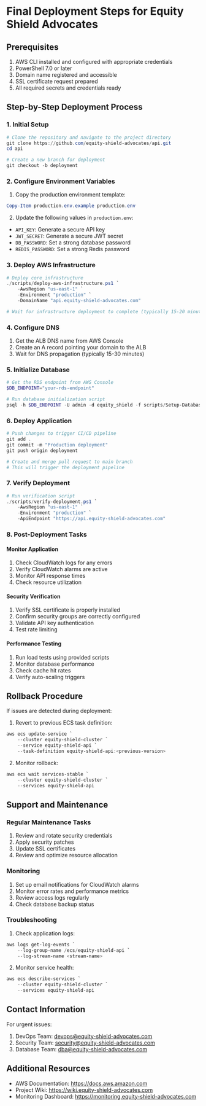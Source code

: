 # Final Deployment Steps for Equity Shield Advocates

## Prerequisites
1. AWS CLI installed and configured with appropriate credentials
2. PowerShell 7.0 or later
3. Domain name registered and accessible
4. SSL certificate request prepared
5. All required secrets and credentials ready

## Step-by-Step Deployment Process

### 1. Initial Setup
```powershell
# Clone the repository and navigate to the project directory
git clone https://github.com/equity-shield-advocates/api.git
cd api

# Create a new branch for deployment
git checkout -b deployment
```

### 2. Configure Environment Variables
1. Copy the production environment template:
```powershell
Copy-Item production.env.example production.env
```

2. Update the following values in `production.env`:
- `API_KEY`: Generate a secure API key
- `JWT_SECRET`: Generate a secure JWT secret
- `DB_PASSWORD`: Set a strong database password
- `REDIS_PASSWORD`: Set a strong Redis password

### 3. Deploy AWS Infrastructure
```powershell
# Deploy core infrastructure
./scripts/deploy-aws-infrastructure.ps1 `
    -AwsRegion "us-east-1" `
    -Environment "production" `
    -DomainName "api.equity-shield-advocates.com"

# Wait for infrastructure deployment to complete (typically 15-20 minutes)
```

### 4. Configure DNS
1. Get the ALB DNS name from AWS Console
2. Create an A record pointing your domain to the ALB
3. Wait for DNS propagation (typically 15-30 minutes)

### 5. Initialize Database
```powershell
# Get the RDS endpoint from AWS Console
$DB_ENDPOINT="your-rds-endpoint"

# Run database initialization script
psql -h $DB_ENDPOINT -U admin -d equity_shield -f scripts/Setup-Database.sql
```

### 6. Deploy Application
```powershell
# Push changes to trigger CI/CD pipeline
git add .
git commit -m "Production deployment"
git push origin deployment

# Create and merge pull request to main branch
# This will trigger the deployment pipeline
```

### 7. Verify Deployment
```powershell
# Run verification script
./scripts/verify-deployment.ps1 `
    -AwsRegion "us-east-1" `
    -Environment "production" `
    -ApiEndpoint "https://api.equity-shield-advocates.com"
```

### 8. Post-Deployment Tasks

#### Monitor Application
1. Check CloudWatch logs for any errors
2. Verify CloudWatch alarms are active
3. Monitor API response times
4. Check resource utilization

#### Security Verification
1. Verify SSL certificate is properly installed
2. Confirm security groups are correctly configured
3. Validate API key authentication
4. Test rate limiting

#### Performance Testing
1. Run load tests using provided scripts
2. Monitor database performance
3. Check cache hit rates
4. Verify auto-scaling triggers

## Rollback Procedure

If issues are detected during deployment:

1. Revert to previous ECS task definition:
```powershell
aws ecs update-service `
    --cluster equity-shield-cluster `
    --service equity-shield-api `
    --task-definition equity-shield-api:<previous-version>
```

2. Monitor rollback:
```powershell
aws ecs wait services-stable `
    --cluster equity-shield-cluster `
    --services equity-shield-api
```

## Support and Maintenance

### Regular Maintenance Tasks
1. Review and rotate security credentials
2. Apply security patches
3. Update SSL certificates
4. Review and optimize resource allocation

### Monitoring
1. Set up email notifications for CloudWatch alarms
2. Monitor error rates and performance metrics
3. Review access logs regularly
4. Check database backup status

### Troubleshooting
1. Check application logs:
```powershell
aws logs get-log-events `
    --log-group-name /ecs/equity-shield-api `
    --log-stream-name <stream-name>
```

2. Monitor service health:
```powershell
aws ecs describe-services `
    --cluster equity-shield-cluster `
    --services equity-shield-api
```

## Contact Information

For urgent issues:
1. DevOps Team: devops@equity-shield-advocates.com
2. Security Team: security@equity-shield-advocates.com
3. Database Team: dba@equity-shield-advocates.com

## Additional Resources
- AWS Documentation: https://docs.aws.amazon.com
- Project Wiki: https://wiki.equity-shield-advocates.com
- Monitoring Dashboard: https://monitoring.equity-shield-advocates.com
